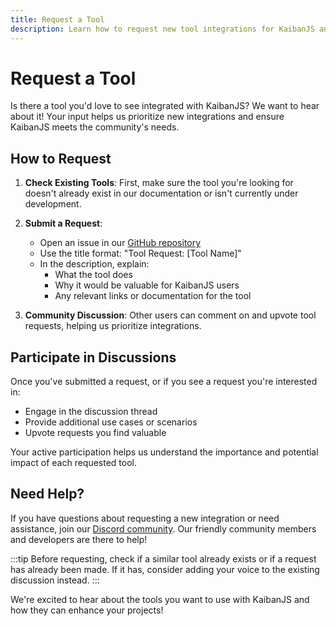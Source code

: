 ```yaml
---
title: Request a Tool
description: Learn how to request new tool integrations for KaibanJS and participate in community discussions about desired features.
---
```


# Request a Tool

Is there a tool you'd love to see integrated with KaibanJS? We want to hear about it! Your input helps us prioritize new integrations and ensure KaibanJS meets the community's needs.

## How to Request

1. **Check Existing Tools**: First, make sure the tool you're looking for doesn't already exist in our documentation or isn't currently under development.

2. **Submit a Request**: 
   - Open an issue in our [GitHub repository](https://github.com/kaiban-ai/KaibanJS)
   - Use the title format: "Tool Request: [Tool Name]"
   - In the description, explain:
     - What the tool does
     - Why it would be valuable for KaibanJS users
     - Any relevant links or documentation for the tool

3. **Community Discussion**: Other users can comment on and upvote tool requests, helping us prioritize integrations.

## Participate in Discussions

Once you've submitted a request, or if you see a request you're interested in:
- Engage in the discussion thread
- Provide additional use cases or scenarios
- Upvote requests you find valuable

Your active participation helps us understand the importance and potential impact of each requested tool.

## Need Help?

If you have questions about requesting a new integration or need assistance, join our [Discord community](https://www.kaibanjs.com/discord). Our friendly community members and developers are there to help!

:::tip
Before requesting, check if a similar tool already exists or if a request has already been made. If it has, consider adding your voice to the existing discussion instead.
:::

We're excited to hear about the tools you want to use with KaibanJS and how they can enhance your projects!